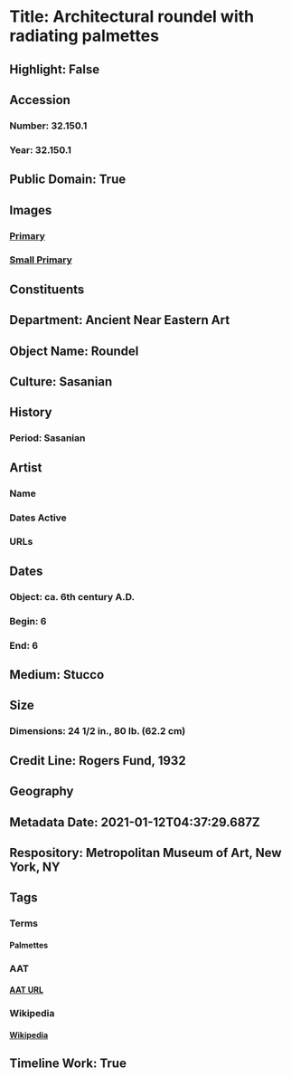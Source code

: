 # Title: Architectural roundel with radiating palmettes
## Highlight: False
## Accession
### Number: 32.150.1
### Year: 32.150.1
## Public Domain: True
## Images
### [Primary](https://images.metmuseum.org/CRDImages/an/original/DP222635.jpg)
### [Small Primary](https://images.metmuseum.org/CRDImages/an/web-large/DP222635.jpg)
## Constituents
## Department: Ancient Near Eastern Art
## Object Name: Roundel
## Culture: Sasanian
## History
### Period: Sasanian
## Artist
### Name
### Dates Active
### URLs
## Dates
### Object: ca. 6th century A.D.
### Begin: 6
### End: 6
## Medium: Stucco
## Size
### Dimensions: 24 1/2 in., 80 lb. (62.2 cm)
## Credit Line: Rogers Fund, 1932
## Geography
## Metadata Date: 2021-01-12T04:37:29.687Z
## Respository: Metropolitan Museum of Art, New York, NY
## Tags
### Terms
#### Palmettes
### AAT
#### [AAT URL](http://vocab.getty.edu/page/aat/300009995)
### Wikipedia
#### [Wikipedia]()
## Timeline Work: True